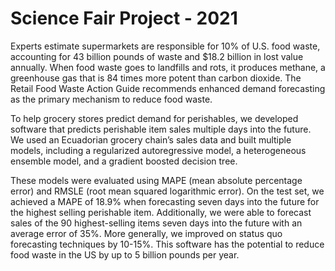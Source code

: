 # Science Fair Project - 2021

Experts estimate supermarkets are responsible for 10% of U.S. food waste, accounting for 43 billion pounds of waste and $18.2 billion in lost value annually. When food waste goes to landfills and rots, it produces methane, a greenhouse gas that is 84 times more potent than carbon dioxide. The Retail Food Waste Action Guide recommends enhanced demand forecasting as the primary mechanism to reduce food waste.

To help grocery stores predict demand for perishables, we developed software that predicts perishable item sales multiple days into the future. We used an Ecuadorian grocery chain’s sales data and built multiple models, including a regularized autoregressive model, a heterogeneous ensemble model, and a gradient boosted decision tree. 

These models were evaluated using MAPE (mean absolute percentage error) and RMSLE (root mean squared logarithmic error). On the test set, we achieved a MAPE of 18.9% when forecasting seven days into the future for the highest selling perishable item. Additionally, we were able to forecast sales of the 90 highest-selling items seven days into the future with an average error of 35%. More generally, we improved on status quo forecasting techniques by 10-15%. This software has the potential to reduce food waste in the US by up to 5 billion pounds per year.
